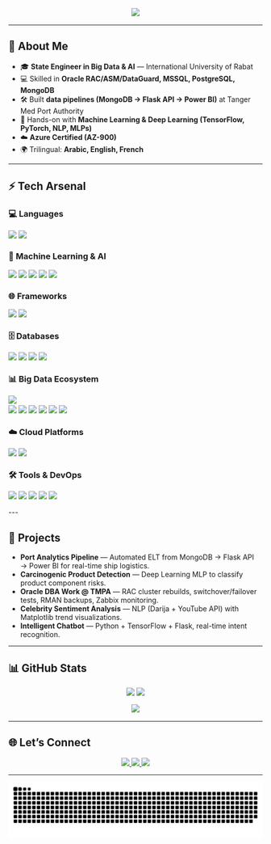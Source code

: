 <!-- Elite GitHub Profile README -->

<!-- Typing SVG intro -->
<p align="center">
  <a href="https://github.com/Youssefs-lib">
    <img src="https://readme-typing-svg.herokuapp.com?size=28&duration=4000&color=3DDC84&center=true&vCenter=true&width=650&lines=Youssef+El+Amrani;Data+Engineer+%7C+Database+Administrator;Big+Data+%26+Scalable+Systems;High+Availability+%7C+Deep+Learning+%7C+Cloud" />
  </a>
</p>

---

## 🧭 About Me  
- 🎓 **State Engineer in Big Data & AI** — International University of Rabat  
- 💻 Skilled in **Oracle RAC/ASM/DataGuard, MSSQL, PostgreSQL, MongoDB**  
- 🛠 Built **data pipelines (MongoDB → Flask API → Power BI)** at Tanger Med Port Authority  
- 🔬 Hands-on with **Machine Learning & Deep Learning (TensorFlow, PyTorch, NLP, MLPs)**  
- ☁️ **Azure Certified (AZ-900)**  
- 🌍 Trilingual: **Arabic, English, French**  

---
## ⚡ Tech Arsenal  

### 💻 Languages  
<p>
  <img src="https://skillicons.dev/icons?i=python,java,scala,r,c,js,ts" />
  <img src="https://img.shields.io/badge/R-276DC3?style=for-the-badge&logo=r&logoColor=white" />
</p>

### 🤖 Machine Learning & AI  
<p>
  <img src="https://skillicons.dev/icons?i=tensorflow,pytorch" />
  <img src="https://img.shields.io/badge/Scikit--Learn-F7931E?style=for-the-badge&logo=scikit-learn&logoColor=white" />
  <img src="https://img.shields.io/badge/Keras-D00000?style=for-the-badge&logo=keras&logoColor=white" />
  <img src="https://img.shields.io/badge/CUDA-76B900?style=for-the-badge&logo=nvidia&logoColor=white" />
  <img src="https://img.shields.io/badge/NLP-2E77BC?style=for-the-badge&logo=google&logoColor=white" />
</p>

### 🌐 Frameworks  
<p>
  <img src="https://skillicons.dev/icons?i=flask,django" />
  <img src="https://img.shields.io/badge/FastAPI-009688?style=for-the-badge&logo=fastapi&logoColor=white" />
</p>

### 🗄️ Databases  
<p>
  <img src="https://img.shields.io/badge/Oracle-CC2927?style=for-the-badge&logo=oracle&logoColor=white" />
  <img src="https://skillicons.dev/icons?i=mysql,postgres,mongodb" />
  <img src="https://img.shields.io/badge/MS_SQL_Server-CC2927?style=for-the-badge&logo=microsoftsqlserver&logoColor=white" />
  <img src="https://img.shields.io/badge/Neo4j-018BFF?style=for-the-badge&logo=neo4j&logoColor=white" />
</p>

### 📊 Big Data Ecosystem  
<p>
  <img src="https://skillicons.dev/icons?i=hadoop,spark" />
  <br/>
  <img src="https://img.shields.io/badge/Cloudera-EE6C00?style=for-the-badge&logo=apache&logoColor=white" />
  <img src="https://img.shields.io/badge/Airflow-017CEE?style=for-the-badge&logo=apache-airflow&logoColor=white" />
  <img src="https://img.shields.io/badge/Kafka-231F20?style=for-the-badge&logo=apache-kafka&logoColor=white" />
  <img src="https://img.shields.io/badge/Impala-FFCA28?style=for-the-badge&logo=apache&logoColor=black" />
  <img src="https://img.shields.io/badge/Pig-FF6600?style=for-the-badge&logo=apache&logoColor=white" />
  <img src="https://img.shields.io/badge/HDFS-00A651?style=for-the-badge&logo=apache&logoColor=white" />
</p>

### ☁️ Cloud Platforms  
<p>
  <img src="https://skillicons.dev/icons?i=azure,gcp" />
  <img src="https://img.shields.io/badge/OCI-F80000?style=for-the-badge&logo=oracle&logoColor=white" />
</p>

### 🛠️ Tools & DevOps  
<p>
  <img src="https://skillicons.dev/icons?i=docker,linux,git,github,vscode" />
  <img src="https://img.shields.io/badge/Zabbix-D40000?style=for-the-badge&logo=zabbix&logoColor=white" />
  <img src="https://img.shields.io/badge/Ansible-EE0000?style=for-the-badge&logo=ansible&logoColor=white" />
  <img src="https://img.shields.io/badge/RMAN-006400?style=for-the-badge&logo=oracle&logoColor=white" />
  <img src="https://img.shields.io/badge/Jupyter-F37626?style=for-the-badge&logo=jupyter&logoColor=white" />
</p>
---

## 📌 Projects  

- **Port Analytics Pipeline** — Automated ELT from MongoDB → Flask API → Power BI for real-time ship logistics.  
- **Carcinogenic Product Detection** — Deep Learning MLP to classify product component risks.  
- **Oracle DBA Work @ TMPA** — RAC cluster rebuilds, switchover/failover tests, RMAN backups, Zabbix monitoring.  
- **Celebrity Sentiment Analysis** — NLP (Darija + YouTube API) with Matplotlib trend visualizations.  
- **Intelligent Chatbot** — Python + TensorFlow + Flask, real-time intent recognition.  

---

## 📊 GitHub Stats  

<p align="center">
  <img src="https://github-readme-stats.vercel.app/api?username=Youssefs-lib&show_icons=true&theme=github_dark&hide_border=true" height="170" />
  <img src="https://github-readme-stats.vercel.app/api/top-langs/?username=Youssefs-lib&layout=compact&theme=github_dark&hide_border=true" height="170" />
</p>

<p align="center">
  <img src="https://github-readme-streak-stats.herokuapp.com/?user=Youssefs-lib&theme=github-dark&hide_border=true" />
</p>

---

## 🌐 Let’s Connect  

<p align="center">
  <a href="https://github.com/Youssefs-lib">
    <img src="https://img.shields.io/badge/GitHub-Profile-181717?logo=github&style=for-the-badge" />
  </a>
  <a href="https://www.linkedin.com/in/youssef-el-amrani-468276336/">
    <img src="https://img.shields.io/badge/LinkedIn-Connect-0A66C2?logo=linkedin&style=for-the-badge" />
  </a>
  <a href="mailto:youssef.elamrani2k@gmail.com">
    <img src="https://img.shields.io/badge/Email-Contact-D14836?logo=gmail&style=for-the-badge" />
  </a>
</p>

---

<!-- Contribution Snake -->
<p align="center">
  <img src="https://raw.githubusercontent.com/platane/snk/output/github-contribution-grid-snake-dark.svg" alt="snake animation" />
</p>
